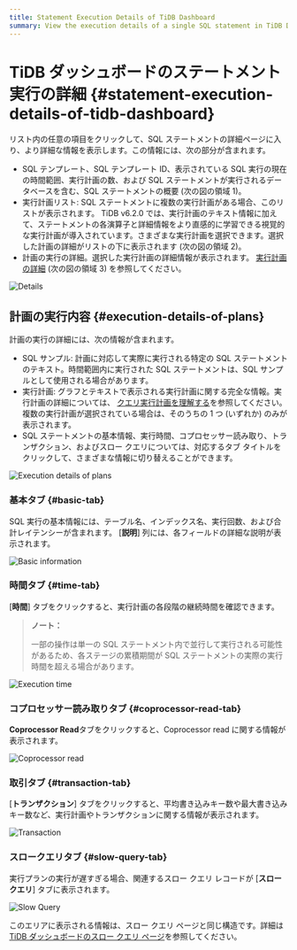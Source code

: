 ```yaml
---
title: Statement Execution Details of TiDB Dashboard
summary: View the execution details of a single SQL statement in TiDB Dashboard.
---
```


# TiDB ダッシュボードのステートメント実行の詳細 {#statement-execution-details-of-tidb-dashboard}

リスト内の任意の項目をクリックして、SQL ステートメントの詳細ページに入り、より詳細な情報を表示します。この情報には、次の部分が含まれます。

-   SQL テンプレート、SQL テンプレート ID、表示されている SQL 実行の現在の時間範囲、実行計画の数、および SQL ステートメントが実行されるデータベースを含む、SQL ステートメントの概要 (次の図の領域 1)。
-   実行計画リスト: SQL ステートメントに複数の実行計画がある場合、このリストが表示されます。 TiDB v6.2.0 では、実行計画のテキスト情報に加えて、ステートメントの各演算子と詳細情報をより直感的に学習できる視覚的な実行計画が導入されています。さまざまな実行計画を選択できます。選択した計画の詳細がリストの下に表示されます (次の図の領域 2)。
-   計画の実行の詳細。選択した実行計画の詳細情報が表示されます。 [実行計画の詳細](#execution-details-of-plans) (次の図の領域 3) を参照してください。

![Details](https://download.pingcap.com/images/docs/dashboard/dashboard-statement-detail-v620.png)

## 計画の実行内容 {#execution-details-of-plans}

計画の実行の詳細には、次の情報が含まれます。

-   SQL サンプル: 計画に対応して実際に実行される特定の SQL ステートメントのテキスト。時間範囲内に実行された SQL ステートメントは、SQL サンプルとして使用される場合があります。
-   実行計画: グラフとテキストで表示される実行計画に関する完全な情報。実行計画の詳細については、 [クエリ実行計画を理解する](/explain-overview.md)を参照してください。複数の実行計画が選択されている場合は、そのうちの 1 つ (いずれか) のみが表示されます。
-   SQL ステートメントの基本情報、実行時間、コプロセッサー読み取り、トランザクション、およびスロー クエリについては、対応するタブ タイトルをクリックして、さまざまな情報に切り替えることができます。

![Execution details of plans](https://download.pingcap.com/images/docs/dashboard/dashboard-statement-plans-detail.png)

### 基本タブ {#basic-tab}

SQL 実行の基本情報には、テーブル名、インデックス名、実行回数、および合計レイテンシーが含まれます。 [**説明**] 列には、各フィールドの詳細な説明が表示されます。

![Basic information](https://download.pingcap.com/images/docs/dashboard/dashboard-statement-plans-basic.png)

### 時間タブ {#time-tab}

[**時間**] タブをクリックすると、実行計画の各段階の継続時間を確認できます。

> **ノート：**
>
> 一部の操作は単一の SQL ステートメント内で並行して実行される可能性があるため、各ステージの累積期間が SQL ステートメントの実際の実行時間を超える場合があります。

![Execution time](https://download.pingcap.com/images/docs/dashboard/dashboard-statement-plans-time.png)

### コプロセッサー読み取りタブ {#coprocessor-read-tab}

**Coprocessor Read**タブをクリックすると、Coprocessor read に関する情報が表示されます。

![Coprocessor read](https://download.pingcap.com/images/docs/dashboard/dashboard-statement-plans-cop-read.png)

### 取引タブ {#transaction-tab}

[**トランザクション**] タブをクリックすると、平均書き込みキー数や最大書き込みキー数など、実行計画やトランザクションに関する情報が表示されます。

![Transaction](https://download.pingcap.com/images/docs/dashboard/dashboard-statement-plans-transaction.png)

### スロークエリタブ {#slow-query-tab}

実行プランの実行が遅すぎる場合、関連するスロー クエリ レコードが [**スロー クエリ**] タブに表示されます。

![Slow Query](https://download.pingcap.com/images/docs/dashboard/dashboard-statement-plans-slow-queries.png)

このエリアに表示される情報は、スロー クエリ ページと同じ構造です。詳細は[TiDB ダッシュボードのスロー クエリ ページ](/dashboard/dashboard-slow-query.md)を参照してください。
